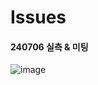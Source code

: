 # Issues

#### 240706 실측 & 미팅
![image](https://github.com/user-attachments/assets/6a33e634-3a53-48f1-b92a-1ff2312563dd)

